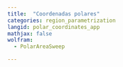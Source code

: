 ```yaml
---
title:  "Coordenadas polares"
categories: region_parametrization
langid: polar_coordinates_app
mathjax: false
wolfram:
  - PolarAreaSweep

---
```


<div id='DEMO_PolarAreaSweep'></div>

